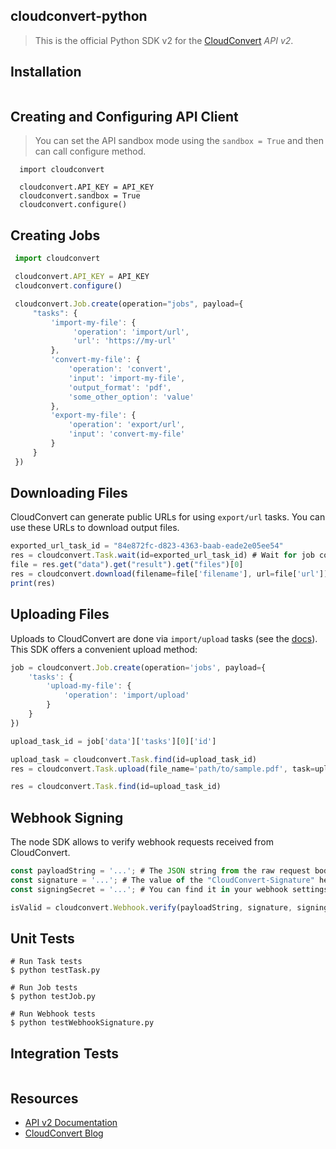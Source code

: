 ## cloudconvert-python

> This is the official Python SDK v2 for the [CloudConvert](https://cloudconvert.com/api/v2) _API v2_. 

## Installation

```

```

## Creating and Configuring API Client

> You can set the API sandbox mode using the ```sandbox = True``` and then can call configure method.

```
  import cloudconvert
 
  cloudconvert.API_KEY = API_KEY
  cloudconvert.sandbox = True  
  cloudconvert.configure()

```

## Creating Jobs

```js
 import cloudconvert

 cloudconvert.API_KEY = API_KEY
 cloudconvert.configure()

 cloudconvert.Job.create(operation="jobs", payload={
     "tasks": {
         'import-my-file': {
              'operation': 'import/url',
              'url': 'https://my-url'
         },
         'convert-my-file': {
             'operation': 'convert',
             'input': 'import-my-file',
             'output_format': 'pdf',
             'some_other_option': 'value'
         },
         'export-my-file': {
             'operation': 'export/url',
             'input': 'convert-my-file'
         }
     }
 })

```

## Downloading Files

CloudConvert can generate public URLs for using `export/url` tasks. You can use these URLs to download output files.

```js
exported_url_task_id = "84e872fc-d823-4363-baab-eade2e05ee54"
res = cloudconvert.Task.wait(id=exported_url_task_id) # Wait for job completion
file = res.get("data").get("result").get("files")[0]
res = cloudconvert.download(filename=file['filename'], url=file['url'])
print(res)
```

## Uploading Files

Uploads to CloudConvert are done via `import/upload` tasks (see the [docs](https://cloudconvert.com/api/v2/import#import-upload-tasks)). This SDK offers a convenient upload method:

```js
job = cloudconvert.Job.create(operation='jobs', payload={
    'tasks': {
        'upload-my-file': {
            'operation': 'import/upload'
        }
    }
})

upload_task_id = job['data']['tasks'][0]['id']

upload_task = cloudconvert.Task.find(id=upload_task_id)
res = cloudconvert.Task.upload(file_name='path/to/sample.pdf', task=upload_task)

res = cloudconvert.Task.find(id=upload_task_id)
```
## Webhook Signing

The node SDK allows to verify webhook requests received from CloudConvert.

```js
const payloadString = '...'; # The JSON string from the raw request body.
const signature = '...'; # The value of the "CloudConvert-Signature" header.
const signingSecret = '...'; # You can find it in your webhook settings.

isValid = cloudconvert.Webhook.verify(payloadString, signature, signingSecret); # returns true or false
```

## Unit Tests

```
# Run Task tests
$ python testTask.py

# Run Job tests
$ python testJob.py

# Run Webhook tests
$ python testWebhookSignature.py

```


## Integration Tests
```

```
       

## Resources

* [API v2 Documentation](https://cloudconvert.com/api/v2)
* [CloudConvert Blog](https://cloudconvert.com/blog)
